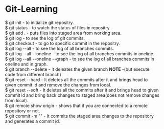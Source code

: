 # Git-Learning
$ git init - to initialize git repositry.<br>
$ git status - to watch the status of files in repositry.<br>
$ git add . - puts files into staged area from working area.<br>
$ git log - to see the log of git commits.<br>
$ git checkout <commit id> - to go to specific commit in the repositry.<br>
$ git log --all - to see the log of all branches commits.<br>
$ git log --all --oneline - to see the log of all branches commits in oneline.<br>
$ git log --all --oneline --graph - to see the log of all branches commits in oneline and in graph.<br>
$ git branch --delete <branch name> - It deleates the given branch **NOTE** -(but execute code from different branch)<br>
$ git reset --hard <commit id> - It deletes all the  commits after it  and brings head to given commit id and remove the changes from local.<br> 
$ git reset --soft <commit id> - It deletes all the  commits after it  and brings head to given commit id and bring back changes to staged area(does not remove changes from local).<br>
$ git remote show origin  - shows that if you are connected to a remote repository or not.<br>
$ git commit -m "<commit message>" - It commits the staged area changes to the repository and generates a commit id.<br>
 
